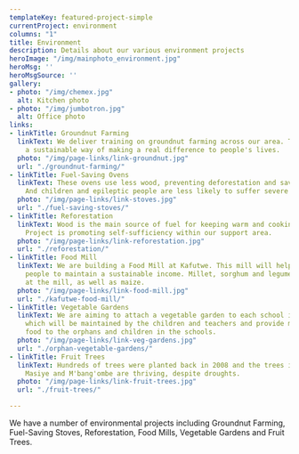 ```yaml
---
templateKey: featured-project-simple
currentProject: environment
columns: "1"
title: Environment
description: Details about our various environment projects
heroImage: "/img/mainphoto_environment.jpg"
heroMsg: ''
heroMsgSource: ''
gallery:
- photo: "/img/chemex.jpg"
  alt: Kitchen photo
- photo: "/img/jumbotron.jpg"
  alt: Office photo
links:
- linkTitle: Groundnut Farming
  linkText: We deliver training on groundnut farming across our area. Training is
    a sustainable way of making a real difference to people's lives.
  photo: "/img/page-links/link-groundnut.jpg"
  url: "./groundnut-farming/"
- linkTitle: Fuel-Saving Ovens
  linkText: These ovens use less wood, preventing deforestation and saving money.
    And children and epileptic people are less likely to suffer severe burns.
  photo: "/img/page-links/link-stoves.jpg"
  url: "./fuel-saving-stoves/"
- linkTitle: Reforestation
  linkText: Wood is the main source of fuel for keeping warm and cooking. Our Reforestation
    Project is promoting self-sufficiency within our support area.
  photo: "/img/page-links/link-reforestation.jpg"
  url: "./reforestation/"
- linkTitle: Food Mill
  linkText: We are building a Food Mill at Kafutwe. This mill will help the local
    people to maintain a sustainable income. Millet, sorghum and legumes can be ground
    at the mill, as well as maize.
  photo: "/img/page-links/link-food-mill.jpg"
  url: "./kafutwe-food-mill/"
- linkTitle: Vegetable Gardens
  linkText: We are aiming to attach a vegetable garden to each school in our area
    which will be maintained by the children and teachers and provide much needed
    food to the orphans and children in the schools.
  photo: "/img/page-links/link-veg-gardens.jpg"
  url: "./orphan-vegetable-gardens/"
- linkTitle: Fruit Trees
  linkText: Hundreds of trees were planted back in 2008 and the trees in Chitsime,
    Masiye and M'bang'ombe are thriving, despite droughts.
  photo: "/img/page-links/link-fruit-trees.jpg"
  url: "./fruit-trees/"

---
```

We have a number of environmental projects including Groundnut Farming, Fuel-Saving Stoves, Reforestation, Food Mills, Vegetable Gardens and Fruit Trees.